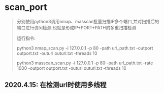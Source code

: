 # scan_port
> 分别使用python3调用nmap、masscan批量扫描IP多个端口,并对扫描后的端口进行访问检测,也就是形成IP+PORT+PATH的多重扫描检测
>
>运行指令:
>
>   python3 nmap_scan.py -i 127.0.0.1 -p 80 -path url_path.txt -outport outport.txt -outurl outurl.txt -threads 10
>
>   python3 masscan_scan.py -i 127.0.0.1 -p 80 -path url_path.txt  -rate 1000 -outport outport.txt -outurl outurl.txt -threads 10

## 2020.4.15: 在检测url时使用多线程
